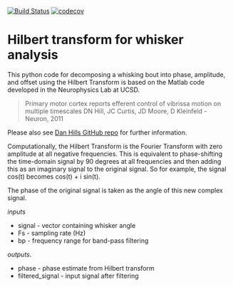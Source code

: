 [![Build Status](https://travis-ci.com/ahoimarie/hilbert.svg?token=USnpr24bQjvx6pPPWuJG&branch=master)](https://travis-ci.com/ahoimarie/hilbert)
[![codecov](https://codecov.io/gh/ahoimarie/hilbert/branch/master/graph/badge.svg)](https://codecov.io/gh/ahoimarie/hilbert)

# Hilbert transform for whisker analysis

This python code for decomposing a whisking bout into phase, amplitude, and offset using the Hilbert Transform is based on the Matlab code developed in the Neurophysics Lab at UCSD.

> Primary motor cortex reports efferent control of vibrissa motion on multiple timescales DN Hill, JC Curtis, JD Moore, D Kleinfeld - Neuron, 2011

Please also see [Dan Hills GitHub repo](https://github.com/danamics/HilbertTransform) for further information.

Computationally, the Hilbert Transform is the Fourier Transform with zero amplitude at all negative frequencies.  This is equivalent to phase-shifting the time-domain signal by 90 degrees at all frequencies and then adding this as an imaginary signal to the original signal.
So for example, the signal cos(t) becomes cos(t) + i sin(t).

The phase of the original signal is taken as the angle of this new complex signal.

*inputs*
* signal  - vector containing whisker angle
* Fs   - sampling rate (Hz)
* bp - frequency range for band-pass filtering

*outputs*.
* phase  - phase estimate from Hilbert transform
* filtered_signal - input signal after filtering


